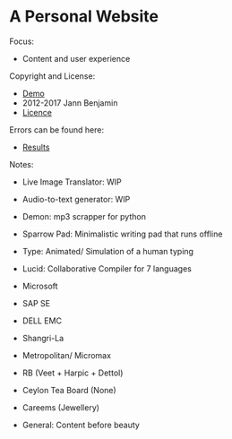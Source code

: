 A Personal Website
==================

Focus:
+ Content and user experience   

Copyright and License:
+ [Demo](https://www.jannbenjam.in)
+ 2012-2017 Jann Benjamin
+ [Licence](https://jannbenjam.in/LICENSE.md)

Errors can be found here:
+ [Results](https://validator.w3.org/nu/?doc=https%3A%2F%2Fthatsparrow.github.io%2F)

Notes:

+ Live Image Translator: WIP 
+ Audio-to-text generator: WIP
+ Demon: mp3 scrapper for python  
+ Sparrow Pad: Minimalistic writing pad that runs offline   
+ Type: Animated/ Simulation of a human typing
+ Lucid: Collaborative Compiler for 7 languages

+ Microsoft
+ SAP SE
+ DELL EMC
+ Shangri-La
+ Metropolitan/ Micromax
+ RB (Veet + Harpic + Dettol)
+ Ceylon Tea Board (None)
+ Careems (Jewellery) 
+ General: Content before beauty
